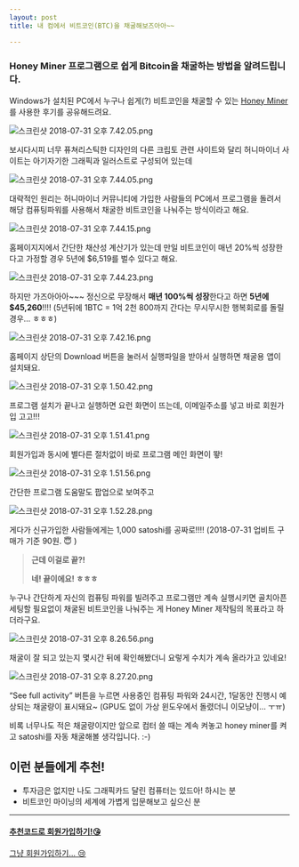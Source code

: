 ```yaml
---
layout: post
title: 내 컴에서 비트코인(BTC)을 채굴해보즈아아~~

---
```


### Honey Miner 프로그램으로 쉽게 Bitcoin을 채굴하는 방법을 알려드립니다.

Windows가 설치된 PC에서 누구나 쉽게(?) 비트코인을 채굴할 수 있는 [Honey Miner](https://honeyminer.com/referred/599h0)를 사용한 후기를 공유해드려요.

![스크린샷 2018-07-31 오후 7.42.05.png](https://steemitimages.com/640x0/https://ipfs.busy.org/ipfs/QmSHhMEZ8ePWvT8QA4o3NyyiLPxqSJREoAfPceLB3Bbf69)

보시다시피 너무 퓨쳐리스틱한 디자인의 다른 크립토 관련 사이트와 달리 허니마이너 사이트는 아기자기한 그래픽과 일러스트로 구성되어 있는데

![스크린샷 2018-07-31 오후 7.44.05.png](https://steemitimages.com/640x0/https://ipfs.busy.org/ipfs/QmPUxnbNZsjFELDsxw5iahZQyByPN7uBa64VTgDUSAQsSh)

대략적인 원리는 허니마이너 커뮤니티에 가입한 사람들의 PC에서 프로그램을 돌려서 해당 컴퓨팅파워를 사용해서 채굴한 비트코인을 나눠주는 방식이라고 해요.

![스크린샷 2018-07-31 오후 7.44.15.png](https://steemitimages.com/640x0/https://ipfs.busy.org/ipfs/Qmd2Q8ZzKU6QZ5jkPdpENty7DWiX8jJr46FWyQ4t8DGLKD)

홈페이지지에서 간단한 채산성 계산기가 있는데 만일 비트코인이 매년 20%씩 성장한다고 가정할 경우 5년에 $6,519를 벌수 있다고 해요.

![스크린샷 2018-07-31 오후 7.44.23.png](https://steemitimages.com/640x0/https://ipfs.busy.org/ipfs/QmabSm1t6VkjUZuEQMn16paHRAahgLncjqByuCbRnN1oyt)

하지만 가즈아아아~~~ 정신으로 무장해서 **매년 100%씩 성장**한다고 하면 **5년에 $45,260**!!!! (5년뒤에 1BTC = 1억 2천 800까지 간다는 무시무시한 행복회로를 돌릴 경우… ㅎㅎㅎ)

![스크린샷 2018-07-31 오후 7.42.16.png](https://steemitimages.com/640x0/https://ipfs.busy.org/ipfs/QmdmdTE1rvdTiUY3fRgXMtWnyrmxLv1mSe1pB8GTTp7UtU)

홈페이지 상단의 Download 버튼을 눌러서 실행파일을 받아서 실행하면 채굴용 앱이 설치돼요.

![스크린샷 2018-07-31 오후 1.50.42.png](https://steemitimages.com/640x0/https://ipfs.busy.org/ipfs/QmeMn9E4g3n2MR1C2hsZuTczbPMGBzkMP8DjSUj3FaPkDi)

프로그램 설치가 끝나고 실행하면 요런 화면이 뜨는데, 이메일주소를 넣고 바로 회원가입 고고!!!

![스크린샷 2018-07-31 오후 1.51.41.png](https://steemitimages.com/640x0/https://ipfs.busy.org/ipfs/QmUcPtQLRyR3yAUU9x2y5zR223swwEjakQ3aWEaH3KDoXo)

회원가입과 동시에 별다른 절차없이 바로 프로그램 메인 화면이 뙇!

![스크린샷 2018-07-31 오후 1.51.56.png](https://steemitimages.com/640x0/https://ipfs.busy.org/ipfs/QmdWBVGJDB46ET5ZrQ6yopQpQrABv8G7LdcDYHRXpGwV92)

간단한 프로그램 도움말도 팝업으로 보여주고

![스크린샷 2018-07-31 오후 1.52.28.png](https://steemitimages.com/640x0/https://ipfs.busy.org/ipfs/QmYkooxHQYwt1pkfwMLH26we9jy2WrEW4cfMPLN8qNrVTA)

게다가 신규가입한 사람들에게는 1,000 satoshi를 공짜로!!!! (2018-07-31 업비트 구매가 기준 90원. 😇 )

> **근데 이걸로 끝?!**
>
> **네! 끝이에요! ㅎㅎㅎ**

누구나 간단하게 자신의 컴퓨팅 파워를 빌려주고 프로그램만 계속 실행시키면 골치아픈 세팅할 필요없이 채굴된 비트코인을 나눠주는 게 Honey Miner 제작팀의 목표라고 하더라구요.

![스크린샷 2018-07-31 오후 8.26.56.png](https://steemitimages.com/640x0/https://ipfs.busy.org/ipfs/QmXgdnrpeKzy5hSBPpZxJ3RrVb24uS694ETPH7vqyX8Tkj)

채굴이 잘 되고 있는지 몇시간 뒤에 확인해봤더니 요렇게 수치가 계속 올라가고 있네요!

![스크린샷 2018-07-31 오후 8.27.20.png](https://steemitimages.com/640x0/https://ipfs.busy.org/ipfs/Qma9Bz63S8yW3W9wcTkdHsT1LBUxXq4VfPM4R67rUFAG5V)

“See full activity” 버튼을 누르면 사용중인 컴퓨팅 파워와 24시간, 1달동안 진행시 예상되는 채굴량이 표시돼요~
(GPU도 없이 가상 윈도우에서 돌렸더니 이모냥이… ㅜㅠ)

비록 너무나도 적은 채굴량이지만 앞으로 컴터 쓸 때는 계속 켜놓고 honey miner를 켜고 satoshi를 자동 채굴해볼 생각입니다. :-)

## 이런 분들에게 추천!

- 투자금은 없지만 나도 그래픽카드 달린 컴퓨터는 있드아! 하시는 분
- 비트코인 마이닝의 세계에 가볍게 입문해보고 싶으신 분

<hr/>

#### **[추천코드로 회원가입하기!😘](https://honeyminer.com/referred/599h0)**

[그냥 회원가입하기… 😢](https://honeyminer.com/)